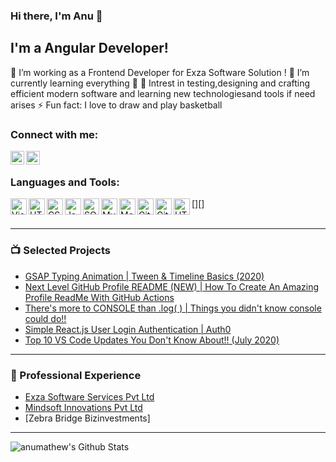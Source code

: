 ### Hi there, I'm Anu  👋

## I'm a Angular Developer!
🔭  I’m working as a Frontend Developer for Exza Software Solution !
🌱  I’m currently learning everything 🤣
👯  Intrest in testing,designing and crafting efficient modern software and learning new technologiesand tools if need arises 
⚡   Fun fact: I love to draw and play basketball

### Connect with me:
[<img align="left" alt="anumathew19 | LinkedIn" width="22px" src="https://cdn.jsdelivr.net/npm/simple-icons@v3/icons/linkedin.svg" />][linkedin]
[<img align="left" alt="anumathew19 | Instagram" width="22px" src="https://cdn.jsdelivr.net/npm/simple-icons@v3/icons/instagram.svg" />][instagram]

<br /> 

### Languages and Tools:

<img align="left" alt="Visual Studio Code" width="26px" />
<img align="left" alt="HTML5" width="26px" />
<img align="left" alt="CSS3" width="26px" />
<img align="left" alt="JavaScript" width="26px"/>
<img align="left" alt="SQL" width="26px"  />
<img align="left" alt="MySQL" width="26px" />
<img align="left" alt="MongoDB" width="26px" />
<img align="left" alt="Git" width="26px" />
<img align="left" alt="GitHub" width="26px" />
[<img align="left" alt="HTML5" width="26px" />][]

<br />
<br />

---

### 📺 Selected Projects
<!-- YOUTUBE:START -->
- [GSAP Typing Animation | Tween & Timeline Basics (2020)](https://www.youtube.com/watch?v=ZT66N5hBiCE)
- [Next Level GitHub Profile README (NEW) | How To Create An Amazing Profile ReadMe With GitHub Actions](https://www.youtube.com/watch?v=ECuqb5Tv9qI)
- [There's more to CONSOLE than .log( ) | Things you didn't know console could do!!](https://www.youtube.com/watch?v=_-bHhEGcDiQ)
- [Simple React.js User Login Authentication | Auth0](https://www.youtube.com/watch?v=MqczHS3Z2bc)
- [Top 10 VS Code Updates You Don't Know About!! (July 2020)](https://www.youtube.com/watch?v=WHBQ1szkhtI)
<!-- YOUTUBE:END -->

---

### 📕 Professional Experience
<!-- BLOG-POST-LIST:START -->
- [Exza Software Services Pvt Ltd](http://www.exza.com/)
- [Mindsoft Innovations Pvt Ltd](https://www.mindsoftglobal.com/)
- [Zebra Bridge Bizinvestments]

<!-- BLOG-POST-LIST:END -->

---

<img align="left" alt="anumathew's Github Stats" src="https://github-readme-stats.codestackr.vercel.app/api?username=anumathew&show_icons=true&hide_border=true"/>

[instagram]: https://instagram.com/anu_mathew__tressa
[linkedin]: https://linkedin.com/in/anu-mathew-a8273286


